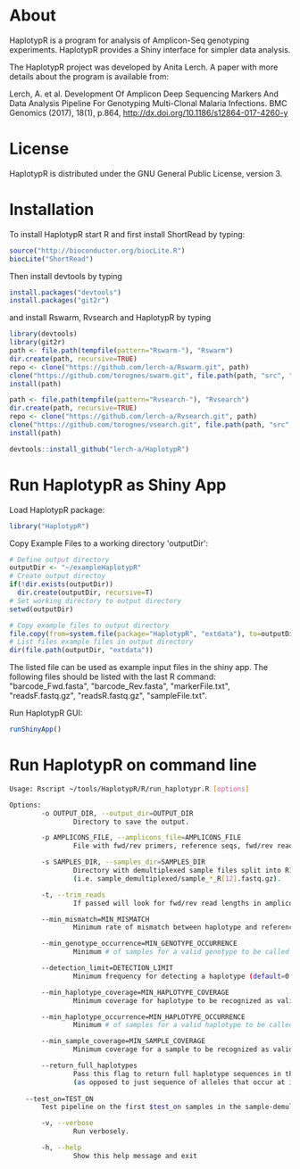 # About

HaplotypR is a program for analysis of Amplicon-Seq genotyping experiments. HaplotypR provides a Shiny interface for simpler data analysis.

The HaplotypR project was developed by Anita Lerch. A paper with more details about the program is available from:

Lerch, A. et al. Development Of Amplicon Deep Sequencing Markers And Data Analysis Pipeline For Genotyping Multi-Clonal Malaria Infections. BMC Genomics (2017), 18(1), p.864, http://dx.doi.org/10.1186/s12864-017-4260-y

# License

HaplotypR is distributed under the GNU General Public License, version 3.

# Installation

To install HaplotypR start R and first install ShortRead by typing:

```R
source("http://bioconductor.org/biocLite.R")
biocLite("ShortRead")
```

Then install devtools by typing

```R
install.packages("devtools")
install.packages("git2r")
```

and install Rswarm, Rvsearch and HaplotypR by typing

```R
library(devtools)
library(git2r)
path <- file.path(tempfile(pattern="Rswarm-"), "Rswarm")
dir.create(path, recursive=TRUE)
repo <- clone("https://github.com/lerch-a/Rswarm.git", path)
clone("https://github.com/torognes/swarm.git", file.path(path, "src", "swarm"))
install(path)

path <- file.path(tempfile(pattern="Rvsearch-"), "Rvsearch")
dir.create(path, recursive=TRUE)
repo <- clone("https://github.com/lerch-a/Rvsearch.git", path)
clone("https://github.com/torognes/vsearch.git", file.path(path, "src", "vsearch"))
install(path)

devtools::install_github("lerch-a/HaplotypR")
```

# Run HaplotypR as Shiny App

Load HaplotypR package:
```R
library("HaplotypR")
```

Copy Example Files to a working directory 'outputDir':
```R
# Define output directory 
outputDir <- "~/exampleHaplotypR"  
# Create output directoy
if(!dir.exists(outputDir))
  dir.create(outputDir, recursive=T)
# Set working directory to output directory
setwd(outputDir)

# Copy example files to output directory
file.copy(from=system.file(package="HaplotypR", "extdata"), to=outputDir, recursive = T)
# List files example files in output directory
dir(file.path(outputDir, "extdata"))
```
The listed file can be used as example input files in the shiny app. The following files should be listed with the last R command: "barcode_Fwd.fasta", "barcode_Rev.fasta", "markerFile.txt", "readsF.fastq.gz", "readsR.fastq.gz", "sampleFile.txt". 


Run HaplotypR GUI:
```R
runShinyApp()
```

# Run HaplotypR on command line

```bash
Usage: Rscript ~/tools/HaplotypR/R/run_haplotypr.R [options]

Options:
        -o OUTPUT_DIR, --output_dir=OUTPUT_DIR
                Directory to save the output.

        -p AMPLICONS_FILE, --amplicons_file=AMPLICONS_FILE
                File with fwd/rev primers, reference seqs, fwd/rev read lengths and max indel threshold listed by amplicon.

        -s SAMPLES_DIR, --samples_dir=SAMPLES_DIR
                Directory with demultiplexed sample files split into R1/2
                (i.e. sample_demultiplexed/sample_*_R[12].fastq.gz).

        -t, --trim_reads
                If passed will look for fwd/rev read lengths in amplicons_file and trim reads to those lengths.

        --min_mismatch=MIN_MISMATCH
                Minimum rate of mismatch between haplotype and reference sequence (default=0.05).

        --min_genotype_occurrence=MIN_GENOTYPE_OCCURRENCE
                Minimum # of samples for a valid genotype to be called in (default=2).

        --detection_limit=DETECTION_LIMIT
                Minimum frequency for detecting a haplotype (default=0.01).

        --min_haplotype_coverage=MIN_HAPLOTYPE_COVERAGE
                Minimum coverage for haplotype to be recognized as valid (default=3).

        --min_haplotype_occurrence=MIN_HAPLOTYPE_OCCURRENCE
                Minimum # of samples for a valid haplotype to be called in (default=2).

        --min_sample_coverage=MIN_SAMPLE_COVERAGE
                Minimum coverage for a sample to be recognized as valid (default=2).

        --return_full_haplotypes
                Pass this flag to return full haplotype sequences in the output
                (as opposed to just sequence of alleles that occur at identified snp positions).
	
	--test_on=TEST_ON
		Test pipeline on the first $test_on samples in the sample-demultiplexed directory.

        -v, --verbose
                Run verbosely.

        -h, --help
                Show this help message and exit
```